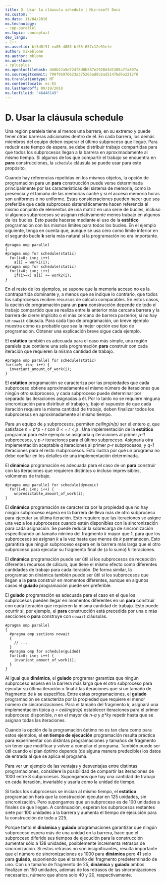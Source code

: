 ```yaml
---
title: D. Usar la cláusula schedule | Microsoft Docs
ms.custom: ''
ms.date: 11/04/2016
ms.technology:
- cpp-parallel
ms.topic: conceptual
dev_langs:
- C++
ms.assetid: bf3d8f51-ea05-4803-bf55-657c12e91efe
author: mikeblome
ms.author: mblome
ms.workload:
- cplusplus
ms.openlocfilehash: d40b22a5e724f8d8b587e2928d3d1305a7fa807a
ms.sourcegitcommit: 799f9b976623a375203ad8b2ad5147bd6a2212f0
ms.translationtype: MT
ms.contentlocale: es-ES
ms.lasthandoff: 09/19/2018
ms.locfileid: "46446149"
---
```

# <a name="d-using-the-schedule-clause"></a>D. Usar la cláusula schedule

Una región paralela tiene al menos una barrera, en su extremo y puede tener otras barreras adicionales dentro de él. En cada barrera, los demás miembros del equipo deben esperar el último subproceso que llegue. Para reducir este tiempo de espera, se debe distribuir trabajo compartidas para que todos los subprocesos llegan a la barrera en aproximadamente al mismo tiempo. Si algunos de los que compartir el trabajo se encuentra en **para** construcciones, la `schedule` cláusula se puede usar para este propósito.

Cuando hay referencias repetidas en los mismos objetos, la opción de programación para un **para** construcción puede verse determinada principalmente por las características del sistema de memoria, como la presencia y el tamaño de las memorias caché y si el acceso memoria horas son uniformes o no uniforme. Estas consideraciones pueden hacer que sea preferible que cada subproceso sistemáticamente hacen referencia al mismo conjunto de elementos de una matriz en una serie de bucles, incluso si algunos subprocesos se asignan relativamente menos trabajo en algunos de los bucles. Esto puede hacerse mediante el uso de la **estático** programación con los mismos límites para todos los bucles. En el ejemplo siguiente, tenga en cuenta que, aunque se usa cero como límite inferior en el segundo bucle **k** sería más natural si la programación no era importante.

```
#pragma omp parallel
{
#pragma omp for schedule(static)
  for(i=0; i<n; i++)
    a[i] = work1(i);
#pragma omp for schedule(static)
  for(i=0; i<n; i++)
    if(i>=k) a[i] += work2(i);
}
```

En el resto de los ejemplos, se supone que la memoria acceso no es la contrapartida dominante y, a menos que se indique lo contrario, que todos los subprocesos reciben recursos de cálculo comparables. En estos casos, la opción de programación para un **para** construcción depende de todo el trabajo compartido que se realiza entre la anterior más cercana barrera y la barrera de cierre implícito o el más cercano de barrera posterior, si no hay un `nowait` cláusula. Para cada tipo de programación, un breve ejemplo muestra cómo es probable que sea la mejor opción ese tipo de programación. Obtener una explicación breve sigue cada ejemplo.

El **estático** también es adecuada para el caso más simple, una región paralela que contiene una sola programación **para** construir con cada iteración que requieren la misma cantidad de trabajo.

```
#pragma omp parallel for schedule(static)
for(i=0; i<n; i++) {
  invariant_amount_of_work(i);
}
```

El **estático** programación se caracteriza por las propiedades que cada subproceso obtiene aproximadamente el mismo número de iteraciones que ningún otro subproceso, y cada subproceso puede determinar por separado las iteraciones asignadas a él. Por lo tanto no se requiere ninguna sincronización para distribuir el trabajo y, bajo el supuesto de que cada iteración requiere la misma cantidad de trabajo, deben finalizar todos los subprocesos en aproximadamente al mismo tiempo.

Para un equipo de `p` subprocesos, permiten *ceiling(n/p)* ser el entero *q*, que satisface *n = p\*p - r* con *0 < = r < p* . Una implementación de la **estático** programar para este ejemplo se asignaría *q* iteraciones al primer *p-1* subprocesos, y *p-r* iteraciones para el último subproceso.  Asignaría otra implementación aceptable *q* iteraciones al primer *p-r* subprocesos, y *q-1* iteraciones para el resto *r*subprocesos. Esto ilustra por qué un programa no debe confiar en los detalles de una implementación determinada.

El **dinámica** programación es adecuada para el caso de un **para** construir con las iteraciones que requieren distintos o incluso imprevisibles, volúmenes de trabajo.

```
#pragma omp parallel for schedule(dynamic)
  for(i=0; i<n; i++) {
    unpredictable_amount_of_work(i);
}
```

El **dinámica** programación se caracteriza por la propiedad que no hay ningún subproceso espera en la barrera de lleva más de otro subproceso para ejecutar su última iteración. Esto requiere que las iteraciones se asigne una vez a los subprocesos cuando estén disponibles con la sincronización para cada asignación. Se puede reducir la sobrecarga de sincronización especificando un tamaño mínimo del fragmento *k* mayor que 1, para que los subprocesos se asignan *k* a la vez hasta que menos de *k* permanecen. Esto garantiza que ningún subproceso espera en la barrera más larga que el otro subproceso para ejecutar su fragmento final de (a lo sumo) *k* iteraciones.

El **dinámica** programación puede ser útil si los subprocesos de recepción diferentes recursos de cálculo, que tiene el mismo efecto como diferentes cantidades de trabajo para cada iteración. De forma similar, la programación dinámica también puede ser útil si los subprocesos que llegan a la **para** construir en momentos diferentes, aunque en algunos casos el **guiado** programación puede ser preferible.

El **guiado** programación es adecuada para el caso en el que los subprocesos pueden llegar en momentos diferentes en un **para** construir con cada iteración que requieren la misma cantidad de trabajo. Esto puede ocurrir si, por ejemplo, el **para** construcción está precedida por una o más secciones o **para** construye con `nowait` cláusulas.

```
#pragma omp parallel
{
  #pragma omp sections nowait
  {
    // ...
  }
  #pragma omp for schedule(guided)
  for(i=0; i<n; i++) {
    invariant_amount_of_work(i);
  }
}
```

Al igual que **dinámica**, el **guiado** programar garantiza que ningún subproceso espera en la barrera más larga que el otro subproceso para ejecutar su última iteración o final *k* las iteraciones que si un tamaño de fragmento de *k* se especifica. Entre estas programaciones, el **guiado** programación se caracteriza por la propiedad que requiere el menor número de sincronizaciones. Para el tamaño del fragmento *k*, asignará una implementación típica *q = ceiling(n/p)* establecer iteraciones para el primer subproceso disponible, *n* en el mayor de *n-q* y *p\*k*y repetir hasta que se asignan todas las iteraciones.

Cuando la opción de la programación óptimo no es tan clara como para estos ejemplos, el **en tiempo de ejecución** programación resulta práctica para experimentar con distintas programaciones y tamaños de fragmento sin tener que modificar y volver a compilar el programa. También puede ser útil cuando el plan óptimo depende (de alguna manera predecible) los datos de entrada al que se aplica el programa.

Para ver un ejemplo de las ventajas y desventajas entre distintas programaciones, considere la posibilidad de compartir las iteraciones de 1000 entre 8 subprocesos. Supongamos que hay una cantidad de trabajo en cada iteración, invariable y usarla como la unidad de tiempo.

Si todos los subprocesos se inician al mismo tiempo, el **estático** programación hará que la construcción ejecutar en 125 unidades, sin sincronización. Pero supongamos que un subproceso es de 100 unidades a finales de que llegan. A continuación, esperan los subprocesos restantes siete por 100 unidades a la barrera y aumenta el tiempo de ejecución para la construcción de todo a 225.

Porque tanto el **dinámica** y **guiado** programaciones garantizar que ningún subproceso espera más de una unidad en la barrera, hace que el subproceso diferido sus tiempos de ejecución para la construcción aumentar sólo a 138 unidades, posiblemente incrementa retrasos de sincronización. Si estos retrasos no son insignificantes, resulta importante que el número de sincronizaciones es 1000 para **dinámica** pero 41 solo para **guiado**, suponiendo que el tamaño del fragmento predeterminado de uno. Con un tamaño de fragmento de 25, **dinámica** y **guiado** ambos finalizan en 150 unidades, además de los retrasos de las sincronizaciones necesarios, número que ahora solo 40 y 20, respectivamente.